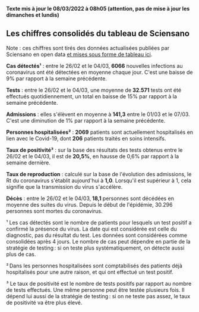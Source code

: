 <strong>Texte mis à jour le 08/03/2022 à 08h05 (attention, pas de mise à jour les dimanches et lundis)</strong><h2>Les chiffres consolidés du tableau de Sciensano</h2><p>Note : ces chiffres sont tirés des données actualisées publiées par Sciensano en open data <a href='https://datastudio.google.com/embed/u/0/reporting/c14a5cfc-cab7-4812-848c-0369173148ab/page/ZwmOB_blank'>et mises sous forme de tableau ici</a>.<p><strong>Cas détectés¹</strong> : entre le 26/02 et le 04/03,<strong> 6066</strong> nouvelles infections au coronavirus ont été détectées en moyenne chaque jour. C'est une baisse de 9% par rapport à la semaine précédente.<p><strong>Tests</strong> : entre le 26/02 et le 04/03, une moyenne de<strong> 32.571</strong> tests ont été effectués quotidiennement, un total en baisse de 15% par rapport à la semaine précédente.<p><strong>Admissions</strong> : elles s'élèvent en moyenne à <strong> 141,3</strong> entre le 01/03 et le 07/03. C'est une diminution de 1% par rapport à la semaine précédente.<p><strong>Personnes hospitalisées²</strong> : <strong>2069</strong> patients sont actuellement hospitalisés en lien avec le Covid-19, dont <strong>206</strong> patients traités en soins intensifs.<p><strong>Taux de positivité³</strong> : sur la base des résultats des tests obtenus entre le 26/02 et le 04/03, il est de <strong>20,5%</strong>, en hausse de 0,6% par rapport à la semaine dernière.<p><strong>Taux de reproduction</strong> : calculé sur la base de l'évolution des admissions, le Rt du coronavirus s'établit aujourd'hui à <strong>1,0</strong>. Lorsqu'il est supérieur à 1, cela signifie que la transmission du virus s'accélère.<p><strong>Décès</strong> : entre le 26/02 et le 04/03,<strong> 18,1</strong> personnes sont décédées en moyenne des suites du virus. Depuis le début de l'épidémie, 30.296 personnes sont mortes du coronavirus.<p>¹ Les cas détectés sont le nombre de patients pour lesquels un test positif a confirmé la présence du virus. La date qui est considérée est celle du diagnostic, pas du résultat du test. Les données sont considérées comme consolidées après 4 jours. Le nombre de cas peut dépendre en partie de la stratégie de testing : si on teste plus systématiquement, on détecte aussi plus de cas.<p>² Dans les personnes hospitalisées sont comptabilisés des patients déjà hospitalisés pour une autre raison, et qui ont effectué un test positif.<p>³ Le taux de positivité est le nombre de tests positifs par rapport au nombre de tests effectués. Une même personne peut être testée plusieurs fois. Il dépend lui aussi de la stratégie de testing : si on ne teste pas assez, le taux de positivité va être plus élevé.